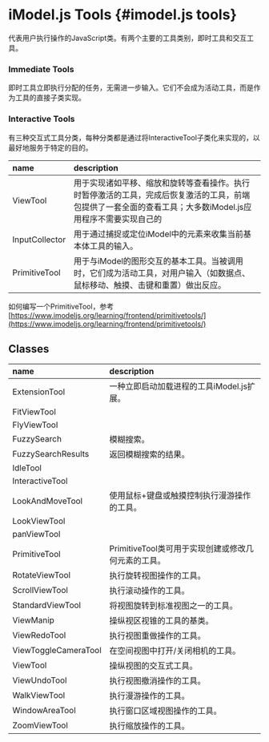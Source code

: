 # iModel.js Tools {#imodel.js tools}

代表用户执行操作的JavaScript类。有两个主要的工具类别，即时工具和交互工具。

### Immediate Tools

即时工具立即执行分配的任务，无需进一步输入。它们不会成为活动工具，而是作为工具的直接子类实现。

### Interactive Tools

有三种交互式工具分类，每种分类都是通过将InteractiveTool子类化来实现的，以最好地服务于特定的目的。

| name | description |
| :--- | :--- |
| ViewTool | 用于实现诸如平移、缩放和旋转等查看操作。执行时暂停激活的工具，完成后恢复激活的工具，前端包提供了一套全面的查看工具；大多数iModel.js应用程序不需要实现自己的 |
| InputCollector | 用于通过捕捉或定位iModel中的元素来收集当前基本体工具的输入。 |
| PrimitiveTool | 用于与iModel的图形交互的基本工具。当被调用时，它们成为活动工具，对用户输入（如数据点、鼠标移动、触摸、击键和重置）做出反应。 |

如何编写一个PrimitiveTool，参考[https://www.imodeljs.org/learning/frontend/primitivetools/](https://www.imodeljs.org/learning/frontend/primitivetools/)

## Classes

| name | description |
| :--- | :--- |
| ExtensionTool | 一种立即启动加载进程的工具iModel.js扩展。 |
| FitViewTool |  |
| FlyViewTool |  |
| FuzzySearch | 模糊搜索。 |
| FuzzySearchResults | 返回模糊搜索的结果。 |
| IdleTool |  |
| InteractiveTool |  |
| LookAndMoveTool | 使用鼠标+键盘或触摸控制执行漫游操作的工具。 |
| LookViewTool |  |
| panViewTool |  |
| PrimitiveTool | PrimitiveTool类可用于实现创建或修改几何元素的工具。 |
| RotateViewTool | 执行旋转视图操作的工具。 |
| ScrollViewTool | 执行滚动操作的工具。 |
| StandardViewTool | 将视图旋转到标准视图之一的工具。 |
| ViewManip | 操纵视区视锥的工具的基类。 |
| ViewRedoTool | 执行视图重做操作的工具。 |
| ViewToggleCameraTool | 在空间视图中打开/关闭相机的工具。 |
| ViewTool | 操纵视图的交互式工具。 |
| ViewUndoTool | 执行视图撤消操作的工具。 |
| WalkViewTool | 执行漫游操作的工具。 |
| WindowAreaTool | 执行窗口区域视图操作的工具。 |
| ZoomViewTool | 执行缩放操作的工具。 |



